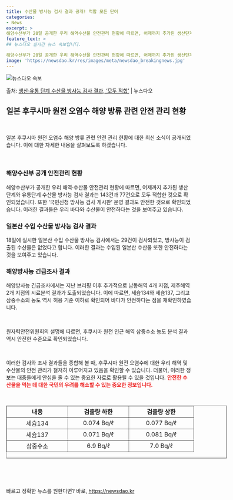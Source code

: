```yaml
---
title: 수산물 방사능 검사 결과 공개! 적합 모든 단어
categories:
- News
excerpt: >
해양수산부가 20일 공개한 우리 해역수산물 안전관리 현황에 따르면, 어제까지 추가된 생산단계와 유통단계 수산…
feature_text: >
## 뉴스다오 실시간 뉴스 속보입니다.

해양수산부가 20일 공개한 우리 해역수산물 안전관리 현황에 따르면, 어제까지 추가된 생산단계와 유통단계 수산…
image: 'https://newsdao.kr/res/images/meta/newsdao_breakingnews.jpg'
---
```


![뉴스다오 속보](https://newsdao.kr/res/images/meta/newsdao_breakingnews.jpg)

<p>출처: <a href="https://newsdao.kr/2841" rel="dofollow">생산·유통 단계 수산물 방사능 검사 결과, ‘모두 적합’</a> | 뉴스다오</p>

<h2 data-ke-size="size26">일본 후쿠시마 원전 오염수 해양 방류 관련 안전 관리 현황</h2>
<p data-ke-size="size16">&nbsp;</p>
일본 후쿠시마 원전 오염수 해양 방류 관련 안전 관리 현황에 대한 최신 소식이 공개되었습니다. 이에 대한 자세한 내용을 살펴보도록 하겠습니다.
<p data-ke-size="size16">&nbsp;</p>

<h3>해양수산부 공개 안전관리 현황</h3>
<p data-ke-size="size16">해양수산부가 공개한 우리 해역·수산물 안전관리 현황에 따르면, 어제까지 추가된 생산단계와 유통단계 수산물 방사능 검사 결과는 143건과 77건으로 모두 적합한 것으로 확인되었습니다. 또한 ‘국민신청 방사능 검사 게시판’ 운영 결과도 안전한 것으로 확인되었습니다. 이러한 결과들은 우리 바다와 수산물이 안전하다는 것을 보여주고 있습니다.</p>

<h3>일본산 수입 수산물 방사능 검사 결과</h3>
<p data-ke-size="size16">18일에 실시한 일본산 수입 수산물 방사능 검사에서는 29건이 검사되었고, 방사능이 검출된 수산물은 없었다고 합니다. 이러한 결과는 수입된 일본산 수산물 또한 안전하다는 것을 보여주고 있습니다.</p>

<h3>해양방사능 긴급조사 결과</h3>
<p data-ke-size="size16">해양방사능 긴급조사에서는 지난 브리핑 이후 추가적으로 남동해역 4개 지점, 제주해역 2개 지점의 시료분석 결과가 도출되었습니다. 이에 따르면, 세슘134와 세슘137, 그리고 삼중수소의 농도 역시 허용 기준 이하로 확인되어 바다가 안전하다는 점을 재확인하였습니다.</p>
<p data-ke-size="size16">&nbsp;</p>
원자력안전위원회의 설명에 따르면, 후쿠시마 원전 인근 해역 삼중수소 농도 분석 결과 역시 안전한 수준으로 확인되었습니다.
<p data-ke-size="size16">&nbsp;</p>

이러한 검사와 조사 결과들을 종합해 볼 때, 후쿠시마 원전 오염수에 대한 우리 해역 및 수산물의 안전 관리가 철저히 이루어지고 있음을 확인할 수 있습니다. 더불어, 이러한 정보는 대중들에게 안심을 줄 수 있는 중요한 자료로 활용될 수 있을 것입니다. <b><span style="color: #ee2323;">안전한 수산물을 먹는 데 대한 국민의 우려를 해소할 수 있는 중요한 정보입니다.</span></b> 
<p data-ke-size="size16">&nbsp;</p>

<table style="width: 600px; height: 143px;" border="1">
<tbody>
<tr>
<td style="width: 149px; text-align: center; height: 17px;"><b>내용</b></td>
<td style="width: 149px; text-align: center; height: 17px;"><b>검출량 하한</b></td>
<td style="width: 159px; text-align: center; height: 17px;"><b>검출량 상한</b></td>
</tr>
<tr>
<td style="text-align: center; height: 17px;">세슘134</td>
<td style="text-align: center; height: 17px;">0.074 Bq/ℓ</td>
<td style="text-align: center; height: 17px;">0.077 Bq/ℓ</td>
</tr>
<tr>
<td style="text-align: center; height: 17px;">세슘137</td>
<td style="text-align: center; height: 17px;">0.071 Bq/ℓ</td>
<td style="text-align: center; height: 17px;">0.081 Bq/ℓ</td>
</tr>
<tr>
<td style="text-align: center; height: 17px;">삼중수소</td>
<td style="text-align: center; height: 17px;">6.9 Bq/ℓ</td>
<td style="text-align: center; height: 17px;">7.0 Bq/ℓ</td>
</tr>
</tbody>
</table>
<p data-ke-size="size16">&nbsp;</p>
<p data-ke-size="size16">&nbsp;</p> 

빠르고 정확한 뉴스를 원한다면? 바로, <a href="https://newsdao.kr" rel="dofollow">https://newsdao.kr</a>


    
